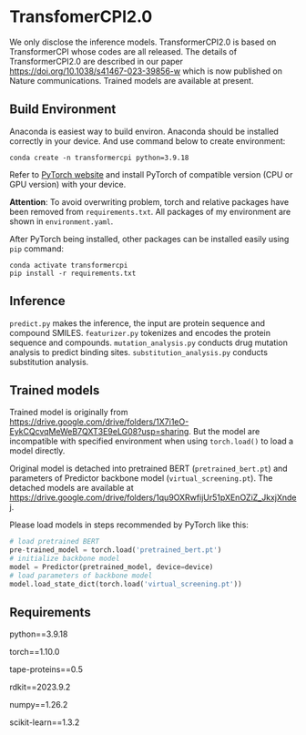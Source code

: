 # TransfomerCPI2.0

  We only disclose the inference models. TransformerCPI2.0 is based on TransformerCPI whose codes are all released. The details of TransformerCPI2.0 are described in our paper https://doi.org/10.1038/s41467-023-39856-w which is now published on Nature communications. Trained models are available at present.

## Build Environment

Anaconda is easiest way to build environ. Anaconda should be installed correctly in your device. And use command below to create environment:

```
conda create -n transformercpi python=3.9.18
```

Refer to [PyTorch website](https://pytorch.org/get-started/locally/) and install PyTorch of compatible version (CPU or GPU version) with your device. 

**Attention**: To avoid overwriting problem, torch and relative packages have been removed from `requirements.txt`. All packages of my environment are shown in `environment.yaml`.

After PyTorch being installed, other packages can be installed easily using `pip` command:

```
conda activate transformercpi
pip install -r requirements.txt
```

## Inference

`predict.py` makes the inference, the input are protein sequence and compound SMILES. `featurizer.py` tokenizes and encodes the protein sequence and compounds. `mutation_analysis.py` conducts drug mutation analysis to predict binding sites. `substitution_analysis.py` conducts substitution analysis.

## Trained models

Trained model is originally from https://drive.google.com/drive/folders/1X7i1eO-EykCQcvqMeWeB7QXT3E9eLG08?usp=sharing. But the model are incompatible with specified environment when using `torch.load()` to load a model directly.

Original model is detached into pretrained BERT (`pretrained_bert.pt`) and parameters of Predictor backbone model (`virtual_screening.pt`). The detached models are available at https://drive.google.com/drive/folders/1qu9OXRwfijUr51pXEnOZiZ_JkxjXndej.

Please load models in steps recommended by PyTorch like this:

```py
# load pretrained BERT
pre-trained_model = torch.load('pretrained_bert.pt')
# initialize backbone model
model = Predictor(pretrained_model, device=device)
# load parameters of backbone model
model.load_state_dict(torch.load('virtual_screening.pt'))
```

## Requirements

python==3.9.18

torch==1.10.0

tape-proteins==0.5

rdkit==2023.9.2

numpy==1.26.2

scikit-learn==1.3.2

